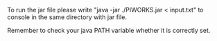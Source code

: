 To run the jar file please write "java -jar ./PIWORKS.jar < input.txt" to console in the same directory with jar file.

Remember to check your java PATH variable whether it is correctly set.
